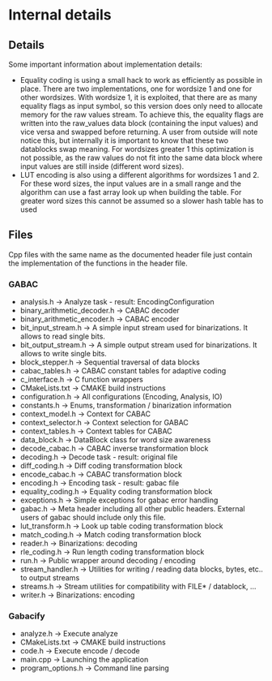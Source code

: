 # Internal details

## Details ##

Some important information about implementation details:

* Equality coding is using a small hack to work as efficiently as possible in place. There are two implementations, one for wordsize 1 and one for other wordsizes. With wordsize 1, it is exploited, that there are as many equality flags as input symbol, so this version does only need to allocate memory for the raw values stream. To achieve this, the equality flags are written into the raw_values data block (containing the input values) and vice versa and swapped before returning. A user from outside will note notice this, but internally it is important to know that these two datablocks swap meaning. For wordsizes greater 1 this optimization is not possible, as the raw values do not fit into the same data block where input values are still inside (different word sizes).
* LUT encoding is also using a different algorithms for wordsizes 1 and 2. For these word sizes, the input values are in a small range and the algorithm can use a fast array look up when building the table. For greater word sizes this cannot be assumed so a slower hash table has to used

## Files ##

Cpp files with the same name as the documented header file just contain the implementation of the functions in the header file.

### GABAC ###

* analysis.h -> Analyze task - result: EncodingConfiguration
* binary_arithmetic_decoder.h -> CABAC decoder
* binary_arithmetic_encoder.h -> CABAC encoder
* bit_input_stream.h -> A simple input stream used for binarizations. It allows to read single bits.
* bit_output_stream.h -> A simple output stream used for binarizations. It allows to write single bits.
* block_stepper.h -> Sequential traversal of data blocks
* cabac_tables.h -> CABAC constant tables for adaptive coding
* c_interface.h -> C function wrappers
* CMakeLists.txt -> CMAKE build instructions
* configuration.h -> All configurations (Encoding, Analysis, IO)
* constants.h -> Enums, transformation / binarization information
* context_model.h -> Context for CABAC
* context_selector.h -> Context selection for GABAC
* context_tables.h -> Context tables for CABAC
* data_block.h -> DataBlock class for word size awareness
* decode_cabac.h -> CABAC inverse transformation block
* decoding.h -> Decode task - result: original file
* diff_coding.h -> Diff coding transformation block
* encode_cabac.h -> CABAC transformation block
* encoding.h -> Encoding task - result: gabac file
* equality_coding.h -> Equality coding transformation block
* exceptions.h -> Simple exceptions for gabac error handling
* gabac.h -> Meta header including all other public headers. External users of gabac should include only this file.
* lut_transform.h -> Look up table coding transformation block
* match_coding.h -> Match coding transformation block
* reader.h -> Binarizations: decoding
* rle_coding.h -> Run length coding transformation block
* run.h -> Public wrapper around decoding / encoding
* stream_handler.h -> Utilities for writing / reading data blocks, bytes, etc.. to output streams
* streams.h -> Stream utilities for compatibility with FILE* / datablock, ...
* writer.h -> Binarizations: encoding

### Gabacify ###

* analyze.h -> Execute analyze
* CMakeLists.txt -> CMAKE build instructions
* code.h -> Execute encode / decode
* main.cpp -> Launching the application
* program_options.h -> Command line parsing
